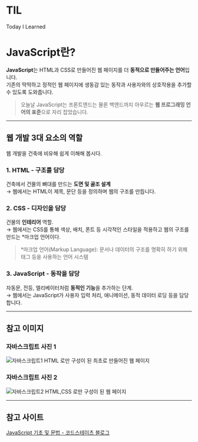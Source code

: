 # TIL
Today I Learned
#  JavaScript란?

**JavaScript**는 HTML과 CSS로 만들어진 웹 페이지를 더 **동적으로 만들어주는 언어**입니다.  
기존의 딱딱하고 정적인 웹 페이지에 생동감 있는 동작과 사용자와의 상호작용을 추가할 수 있도록 도와줍니다.

> 오늘날 JavaScript는 프론트엔드는 물론 백엔드까지 아우르는 **웹 프로그래밍 언어의 표준**으로 자리 잡았습니다.

---

##  웹 개발 3대 요소의 역할

웹 개발을 건축에 비유해 쉽게 이해해 봅시다.

### 1. HTML - 구조를 담당

건축에서 건물의 뼈대를 만드는 **도면 및 골조 설계**  
→ 웹에서는 HTML이 제목, 문단 등을 정의하며 웹의 구조를 만듭니다.


### 2. CSS - 디자인을 담당

건물의 **인테리어** 역할.  
→ 웹에서는 CSS를 통해 색상, 배치, 폰트 등 시각적인 스타일을 적용하고 웹의 구조를 만드는 *마크업 언어이다.

>  *마크업 언어(Markup Language): 문서나 데이터의 구조를 명확히 하기 위해 태그 등을 사용하는 언어 시스템

### 3. JavaScript - 동작을 담당

자동문, 전등, 엘리베이터처럼 **동적인 기능**을 추가하는 단계.  
→ 웹에서는 JavaScript가 사용자 입력 처리, 애니메이션, 동적 데이터 로딩 등을 담당합니다.

---

## 참고 이미지

### 자바스크립트 사진 1
![자바스크립트1](./자바스크립트1)
HTML 로만 구성이 된 최초로 만들어진 웹 페이지
### 자바스크립트 사진 2
![자바스크립트2](./자바스크립트2-1.webp)
HTML,CSS 로만 구성이 된 웹 페이지

---

##  참고 사이트

[JavaScript 기초 및 문법 - 코드스테이츠 블로그](https://www.codestates.com/blog/content/javascript-%EA%B8%B0%EC%B4%88-%EB%B0%8F-%EB%AC%B8%EB%B2%95)
